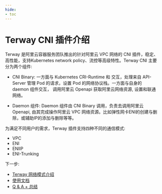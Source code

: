 ```yaml
---
hide:
- toc
---
```


# Terway CNI 插件介绍

Terway 是阿里云容器服务团队推出的针对阿里云 VPC 网络的 CNI 插件，稳定、高性能，支持Kubernetes network policy、流控等高级特性。Terway CNI 主要
分为两个组件:

* CNI Binary: 一方面与 Kubernetes CRI-Runtime 和 交互，处理来自 API-Server 管理 Pod 的请求，设置 Pod 的网络协议栈。一方面与自身的 daemon 组件交互，
  调用阿里云 Openapi 获取阿里云网络资源, 设置和联通网络。

* Daemon 组件: Daemon 组件由 CNI Binary 调用，负责去调用阿里云 Openapi, 由其完成操作阿里云 VPC 网络资源。比如弹性网卡ENI的创建与删除，或辅助IP的添加与删除等等。

为满足不同用户的需求，Terway 插件支持四种不同的通信模式:

* VPC
* ENI
* ENIIP
* ENI-Trunking

下一步:

- [Terway 网络模式介绍](what.md)
- [使用文档](usage.md)
- [Q & A + 总结](Q_A.md)